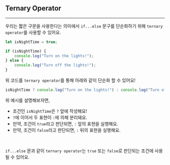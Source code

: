 ## Ternary Operator
---
우리는 짧은 구문을 사용한다는 의미에서 `if...else` 문구를 단순화하기 위해 `ternary operator`를 사용할 수 있어요.
```javascript
let isNightTime = true;

if (isNightTime) {
    console.log("Turn on the lights!");
} else {
    console.log("Turn off the lights!");
}
```
위 코드를 `ternary operator`를 통해 아래와 같이 단순화 할 수 있어요!
```javascript
isNightTime ? console.log("Turn on the lights!") : console.log("Turn off the lights!");
```
위 예시를 설명해보자면,
- 조건인 `isNightTime`은 `?` 앞에 작성해요!
- `?`에 이어서 두 표현이 `:`에 의해 분리돼요.
- 만약, 조건이 `true`라고 판단되면, `:` 앞의 표현을 실행해요.
- 만약, 조건이 `false`라고 판단되면, `:` 뒤의 표현을 실행해요.

<br>

`if...else` 문과 같이 `ternary operator`는 `true` 또는 `false`로 판단되는 조건에 사용될 수 있어요.